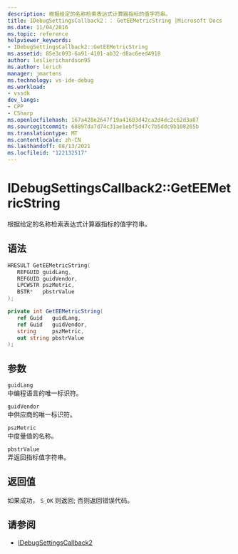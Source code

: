 ```yaml
---
description: 根据给定的名称检索表达式计算器指标的值字符串。
title: IDebugSettingsCallback2：： GetEEMetricString |Microsoft Docs
ms.date: 11/04/2016
ms.topic: reference
helpviewer_keywords:
- IDebugSettingsCallback2::GetEEMetricString
ms.assetid: 85e3c093-6a91-4101-ab32-d8ac6eed4918
author: leslierichardson95
ms.author: lerich
manager: jmartens
ms.technology: vs-ide-debug
ms.workload:
- vssdk
dev_langs:
- CPP
- CSharp
ms.openlocfilehash: 167a428e2647f19a41683d42ca2d4dc2c62d3a87
ms.sourcegitcommit: 68897da7d74c31ae1ebf5d47c7b5ddc9b108265b
ms.translationtype: MT
ms.contentlocale: zh-CN
ms.lasthandoff: 08/13/2021
ms.locfileid: "122132517"
---
```

# <a name="idebugsettingscallback2geteemetricstring"></a>IDebugSettingsCallback2::GetEEMetricString
根据给定的名称检索表达式计算器指标的值字符串。

## <a name="syntax"></a>语法

```cpp
HRESULT GetEEMetricString(
   REFGUID guidLang,
   REFGUID guidVendor,
   LPCWSTR pszMetric,
   BSTR*   pbstrValue
);
```

```csharp
private int GetEEMetricString(
   ref Guid   guidLang,
   ref Guid   guidVendor,
   string     pszMetric,
   out string pbstrValue
);
```

## <a name="parameters"></a>参数
`guidLang`\
中编程语言的唯一标识符。

`guidVendor`\
中供应商的唯一标识符。

`pszMetric`\
中度量值的名称。

`pbstrValue`\
弄返回指标值字符串。

## <a name="return-value"></a>返回值
 如果成功， `S_OK` 则返回; 否则返回错误代码。

## <a name="see-also"></a>请参阅
- [IDebugSettingsCallback2](../../../extensibility/debugger/reference/idebugsettingscallback2.md)
